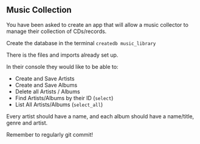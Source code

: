 ## Music Collection

You have been asked to create an app that will allow a music collector to manage their collection of CDs/records.

Create the database in the terminal 
`createdb music_library`

There is the files and imports already set up. 

In their console they would like to be able to:

* Create and Save Artists
* Create and Save Albums
* Delete all Artists / Albums
* Find Artists/Albums by their ID (`select`)
* List All Artists/Albums (`select_all`)


Every artist should have a name, and each album should have a name/title, genre and artist.


Remember to regularly git commit!
